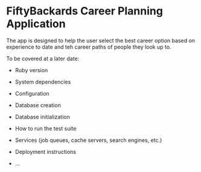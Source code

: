# FiftyBackards Career Planning Application

The app is designed to help the user select the best career option based on experience to date and teh career paths of people they look up to.

To be covered at a later date:

* Ruby version

* System dependencies

* Configuration

* Database creation

* Database initialization

* How to run the test suite

* Services (job queues, cache servers, search engines, etc.)

* Deployment instructions

* ...
